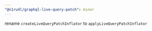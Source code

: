 ```yaml
---
"@n1ru4l/graphql-live-query-patch": minor
---
```


rename `createLiveQueryPatchInflator` to `applyLiveQueryPatchInflator`
